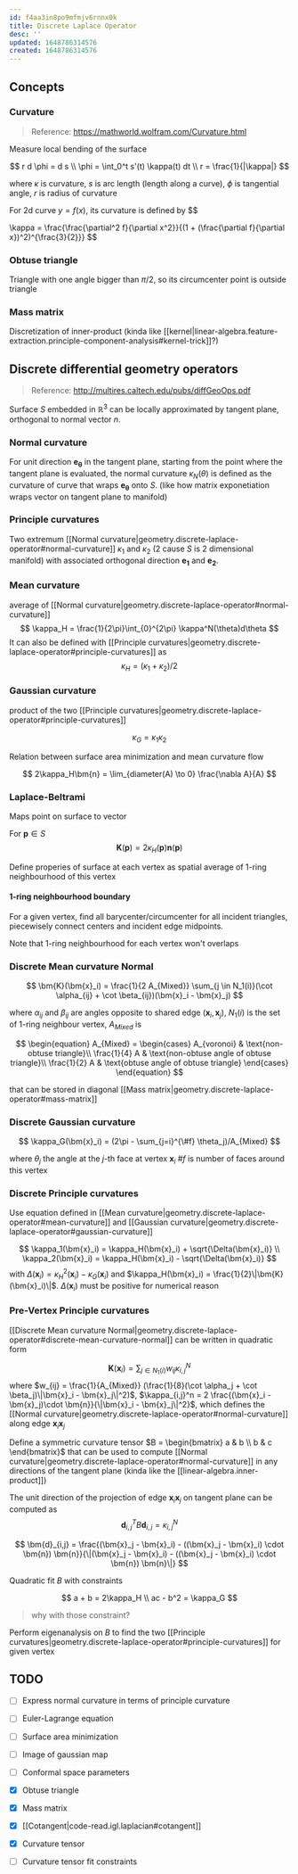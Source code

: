 ```yaml
---
id: f4aa3in8po9mfmjv6rnnx0k
title: Discrete Laplace Operator
desc: ''
updated: 1648786314576
created: 1648786314576
---
```


## Concepts
### Curvature
> Reference: https://mathworld.wolfram.com/Curvature.html

Measure local bending of the surface

$$
r d \phi = d s \\
\phi = \int_0^t s'(t) \kappa(t) dt \\
r = \frac{1}{|\kappa|}
$$

where $\kappa$ is curvature, $s$ is arc length (length along a curve), $\phi$ is tangential angle, $r$ is radius of curvature


For 2d curve $y = f(x)$, its curvature is defined by
$$

\kappa = \frac{\frac{\partial^2 f}{\partial x^2}}{(1 + (\frac{\partial f}{\partial x})^2)^{\frac{3}{2}}}
$$

### Obtuse triangle
Triangle with one angle bigger than $\pi/2$, so its circumcenter point is outside triangle

### Mass matrix

Discretization of inner-product (kinda like [[kernel|linear-algebra.feature-extraction.principle-component-analysis#kernel-trick]]?)

## Discrete differential geometry operators

> Reference: http://multires.caltech.edu/pubs/diffGeoOps.pdf

Surface $S$ embedded in $\mathbb{R}^3$ can be locally approximated by tangent plane, orthogonal to normal vector $n$.

### Normal curvature
For unit direction $\bm{e_{\theta}}$ in the tangent plane, starting from the point where the tangent plane is evaluated, the normal curvature $\kappa_N(\theta)$ is defined as the curvature of curve that wraps $\bm{e_{\theta}}$ onto $S$. (like how matrix exponetiation wraps vector on tangent plane to manifold)

### Principle curvatures
Two extremum [[Normal curvature|geometry.discrete-laplace-operator#normal-curvature]] $\kappa_1$ and $\kappa_2$ (2 cause $S$ is 2 dimensional manifold) with associated orthogonal direction $\bm{e_1}$ and $\bm{e_2}$.

### Mean curvature
average of [[Normal curvature|geometry.discrete-laplace-operator#normal-curvature]]
$$
\kappa_H = \frac{1}{2\pi}\int_{0}^{2\pi} \kappa^N(\theta)d\theta
$$
It can also be defined with [[Principle curvatures|geometry.discrete-laplace-operator#principle-curvatures]] as
$$
\kappa_H = (\kappa_1 + \kappa_2)/2
$$


### Gaussian curvature
product of the two [[Principle curvatures|geometry.discrete-laplace-operator#principle-curvatures]]

$$
\kappa_G = \kappa_1 \kappa_2
$$


Relation between surface area minimization and mean curvature flow

$$
2\kappa_H\bm{n} = \lim_{diameter(A) \to 0} \frac{\nabla A}{A}
$$

### Laplace-Beltrami
Maps point on surface to vector

For $\bm{p} \in S$
$$
\bm{K}(\bm{p}) = 2 \kappa_H(\bm{p})\bm{n}(\bm{p})
$$


Define properies of surface at each vertex as spatial average of 1-ring neighbourhood of this vertex

#### 1-ring neighbourhood boundary
For a given vertex, find all barycenter/circumcenter for all incident triangles, piecewisely connect centers and incident edge midpoints.

Note that 1-ring neighbourhood for each vertex won't overlaps

### Discrete Mean curvature Normal

$$
\bm{K}(\bm{x}_i) = \frac{1}{2 A_{Mixed}} \sum_{j \in N_1(i)}(\cot \alpha_{ij} + \cot \beta_{ij})(\bm{x}_i - \bm{x}_j)
$$

where $\alpha_{ij}$ and $\beta_{ij}$ are angles opposite to shared edge $(\bm{x}_i, \bm{x}_j)$, $N_1(i)$ is the set of 1-ring neighbour vertex, $A_{Mixed}$ is

$$
\begin{equation}
A_{Mixed} = 
\begin{cases}
A_{voronoi}   & \text{non-obtuse triangle}\\
\frac{1}{4} A & \text{non-obtuse angle of obtuse triangle}\\
\frac{1}{2} A & \text{obtuse angle of obtuse triangle}
\end{cases}
\end{equation}
$$

that can be stored in diagonal [[Mass matrix|geometry.discrete-laplace-operator#mass-matrix]]

### Discrete Gaussian curvature

$$
\kappa_G(\bm{x}_i) = (2\pi - \sum_{j=i}^{\#f} \theta_j)/A_{Mixed}
$$

where $\theta_j$ the angle at the $j$-th face at vertex $\bm{x}_i$ $\#f$ is number of faces around this vertex

### Discrete Principle curvatures

Use equation defined in [[Mean curvature|geometry.discrete-laplace-operator#mean-curvature]] and [[Gaussian curvature|geometry.discrete-laplace-operator#gaussian-curvature]]

$$
\kappa_1(\bm{x}_i) = \kappa_H(\bm{x}_i) + \sqrt{\Delta(\bm{x}_i)} \\
\kappa_2(\bm{x}_i) = \kappa_H(\bm{x}_i) - \sqrt{\Delta(\bm{x}_i)}
$$
with $\Delta(\bm{x}_i) = \kappa_H^2(\bm{x}_i) - \kappa_G(\bm{x}_i)$ and $\kappa_H(\bm{x}_i) = \frac{1}{2}\|\bm{K}(\bm{x}_i)\|$. $\Delta(\bm{x}_i)$ must be positive for numerical reason

### Pre-Vertex Principle curvatures

[[Discrete Mean curvature Normal|geometry.discrete-laplace-operator#discrete-mean-curvature-normal]] can be written in quadratic form

$$
\bm{K}(\bm{x}_i) = \sum_{j\in N_1(i)} w_{ij} \kappa_{i,j}^N
$$
where $w_{ij} = \frac{1}{A_{Mixed}} (\frac{1}{8}(\cot \alpha_j + \cot \beta_j)\|\bm{x}_i - \bm{x}_j\|^2)$, $\kappa_{i,j}^n = 2 \frac{(\bm{x}_i - \bm{x}_j)\cdot \bm{n}}{\|\bm{x}_i - \bm{x}_j\|^2}$, which defines the [[Normal curvature|geometry.discrete-laplace-operator#normal-curvature]] along edge $\bm{x}_i\bm{x}_j$

Define a symmetric curvature tensor $B = \begin{bmatrix} a & b \\ b & c \end{bmatrix}$ that can be used to compute [[Normal curvature|geometry.discrete-laplace-operator#normal-curvature]] in any directions of the tangent plane
(kinda like the [[linear-algebra.inner-product]])

The unit direction of the projection of edge $\bm{x}_i\bm{x}_j$ on tangent plane can be computed as
$$
\bm{d}_{i,j}^T B \bm{d}_{i,j} = \kappa_{i,j}^N
$$

$$
\bm{d}_{i,j} = \frac{(\bm{x}_j - \bm{x}_i) - ((\bm{x}_j - \bm{x}_i) \cdot \bm{n}) \bm{n}}{\|(\bm{x}_j - \bm{x}_i) - ((\bm{x}_j - \bm{x}_i) \cdot \bm{n}) \bm{n}\|}
$$

Quadratic fit $B$ with constraints

$$
a + b = 2\kappa_H \\
ac - b^2 = \kappa_G
$$

> why with those constraint?

Perform eigenanalysis on $B$ to find the two [[Principle curvatures|geometry.discrete-laplace-operator#principle-curvatures]] for given vertex

## TODO
- [ ] Express normal curvature in terms of principle curvature
- [ ] Euler-Lagrange equation
- [ ] Surface area minimization
- [ ] Image of gaussian map
- [ ] Conformal space parameters
- [x] Obtuse triangle
- [x] Mass matrix
- [x] [[Cotangent|code-read.igl.laplacian#cotangent]]
- [x] Curvature tensor
- [ ] Curvature tensor fit constraints

